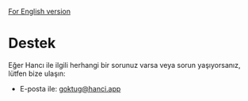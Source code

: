[For English version](./support-en)

# Destek
Eğer Hancı ile ilgili herhangi bir sorunuz varsa veya sorun yaşıyorsanız, lütfen bize ulaşın:
*   E-posta ile: <a target="_blank" href="mailto:goktug@hanci.app">goktug@hanci.app</a>

